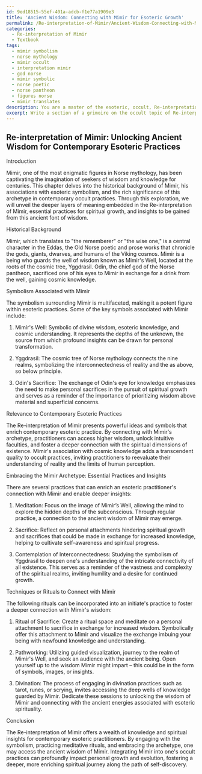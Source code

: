 ```yaml
---
id: 9ed18515-55ef-401a-adcb-f1e77a1909e3
title: 'Ancient Wisdom: Connecting with Mimir for Esoteric Growth'
permalink: /Re-interpretation-of-Mimir/Ancient-Wisdom-Connecting-with-Mimir-for-Esoteric-Growth/
categories:
  - Re-interpretation of Mimir
  - Textbook
tags:
  - mimir symbolism
  - norse mythology
  - mimir occult
  - interpretation mimir
  - god norse
  - mimir symbolic
  - norse poetic
  - norse pantheon
  - figures norse
  - mimir translates
description: You are a master of the esoteric, occult, Re-interpretation of Mimir and education, you have written many textbooks on the subject in ways that provide students with rich and deep understanding of the subject. You are being asked to write textbook-like sections on a topic and you do it with full context, explainability, and reliability in accuracy to the true facts of the topic at hand, in a textbook style that a student would easily be able to learn from, in a rich, engaging, and contextual way. Always include relevant context (such as formulas and history), related concepts, and in a way that someone can gain deep insights from.
excerpt: Write a section of a grimoire on the occult topic of Re-interpretation of Mimir, exploring its historical background, the symbolism associated with Mimir, and its relevance to contemporary esoteric practices. Provide an in-depth analysis of the different layers of meaning, essential practices, and insights that practitioners may gain from incorporating the Mimir archetype into their occult studies. Additionally, suggest plausible techniques or rituals that an initiate can use to connect with the wisdom of Mimir and foster personal growth.
---
```


## Re-interpretation of Mimir: Unlocking Ancient Wisdom for Contemporary Esoteric Practices

Introduction

Mimir, one of the most enigmatic figures in Norse mythology, has been captivating the imagination of seekers of wisdom and knowledge for centuries. This chapter delves into the historical background of Mimir, his associations with esoteric symbolism, and the rich significance of this archetype in contemporary occult practices. Through this exploration, we will unveil the deeper layers of meaning embedded in the Re-interpretation of Mimir, essential practices for spiritual growth, and insights to be gained from this ancient font of wisdom.

Historical Background

Mimir, which translates to "the rememberer" or "the wise one," is a central character in the Eddas, the Old Norse poetic and prose works that chronicle the gods, giants, dwarves, and humans of the Viking cosmos. Mimir is a being who guards the well of wisdom known as Mimir's Well, located at the roots of the cosmic tree, Yggdrasil. Odin, the chief god of the Norse pantheon, sacrificed one of his eyes to Mimir in exchange for a drink from the well, gaining cosmic knowledge.

Symbolism Associated with Mimir

The symbolism surrounding Mimir is multifaceted, making it a potent figure within esoteric practices. Some of the key symbols associated with Mimir include:

1. Mimir's Well: Symbolic of divine wisdom, esoteric knowledge, and cosmic understanding. It represents the depths of the unknown, the source from which profound insights can be drawn for personal transformation.
 
2. Yggdrasil: The cosmic tree of Norse mythology connects the nine realms, symbolizing the interconnectedness of reality and the as above, so below principle.

3. Odin's Sacrifice: The exchange of Odin's eye for knowledge emphasizes the need to make personal sacrifices in the pursuit of spiritual growth and serves as a reminder of the importance of prioritizing wisdom above material and superficial concerns.

Relevance to Contemporary Esoteric Practices

The Re-interpretation of Mimir presents powerful ideas and symbols that enrich contemporary esoteric practice. By connecting with Mimir's archetype, practitioners can access higher wisdom, unlock intuitive faculties, and foster a deeper connection with the spiritual dimensions of existence. Mimir's association with cosmic knowledge adds a transcendent quality to occult practices, inviting practitioners to reevaluate their understanding of reality and the limits of human perception.

Embracing the Mimir Archetype: Essential Practices and Insights

There are several practices that can enrich an esoteric practitioner's connection with Mimir and enable deeper insights:

1. Meditation: Focus on the image of Mimir’s Well, allowing the mind to explore the hidden depths of the subconscious. Through regular practice, a connection to the ancient wisdom of Mimir may emerge.

2. Sacrifice: Reflect on personal attachments hindering spiritual growth and sacrifices that could be made in exchange for increased knowledge, helping to cultivate self-awareness and spiritual progress.

3. Contemplation of Interconnectedness: Studying the symbolism of Yggdrasil to deepen one's understanding of the intricate connectivity of all existence. This serves as a reminder of the vastness and complexity of the spiritual realms, inviting humility and a desire for continued growth.

Techniques or Rituals to Connect with Mimir

The following rituals can be incorporated into an initiate's practice to foster a deeper connection with Mimir's wisdom:

1. Ritual of Sacrifice: Create a ritual space and meditate on a personal attachment to sacrifice in exchange for increased wisdom. Symbolically offer this attachment to Mimir and visualize the exchange imbuing your being with newfound knowledge and understanding.

2. Pathworking: Utilizing guided visualization, journey to the realm of Mimir's Well, and seek an audience with the ancient being. Open yourself up to the wisdom Mimir might impart – this could be in the form of symbols, images, or insights.

3. Divination: The process of engaging in divination practices such as tarot, runes, or scrying, invites accessing the deep wells of knowledge guarded by Mimir. Dedicate these sessions to unlocking the wisdom of Mimir and connecting with the ancient energies associated with esoteric spirituality.

Conclusion

The Re-interpretation of Mimir offers a wealth of knowledge and spiritual insights for contemporary esoteric practitioners. By engaging with the symbolism, practicing meditative rituals, and embracing the archetype, one may access the ancient wisdom of Mimir. Integrating Mimir into one's occult practices can profoundly impact personal growth and evolution, fostering a deeper, more enriching spiritual journey along the path of self-discovery.
